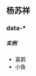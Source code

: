 ## 杨苏祥

### data-*

##### 实例

<ul>
    <li data-animal-type="鸟类">喜鹊</li>
    <li data-animal-type="鱼类">小鱼</li>
</ul>





